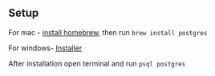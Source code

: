 ## Setup
For mac - [install homebrew](https://brew.sh/), then run `brew install postgres`

For windows- [Installer](https://www.postgresql.org/download/windows/)

After installation open terminal and run `psql postgres`